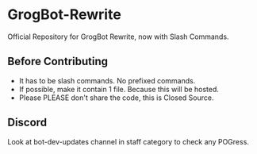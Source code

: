 # GrogBot-Rewrite
Official Repository for GrogBot Rewrite, now with Slash Commands.

## Before Contributing
- It has to be slash commands. No prefixed commands.
- If possible, make it contain 1 file. Because this will be hosted.
- Please PLEASE don't share the code, this is Closed Source.

## Discord
Look at bot-dev-updates channel in staff category to check any POGress.
